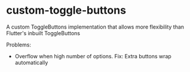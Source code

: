 # custom-toggle-buttons
A custom ToggleButtons implementation that allows more flexibility than Flutter's inbuilt ToggleButtons

Problems:

- Overflow when high number of options.
  Fix: Extra buttons wrap automatically